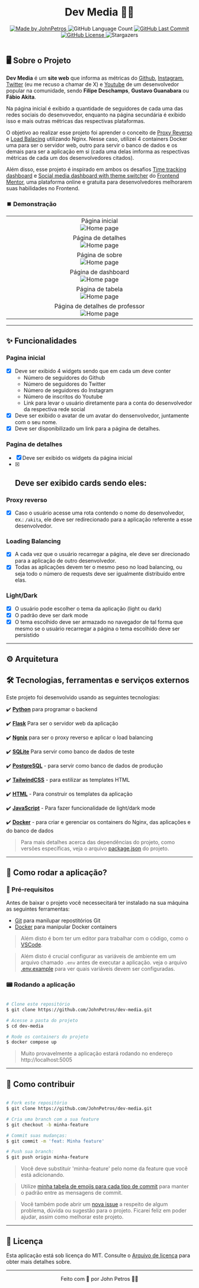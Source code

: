 <h1 align="center">
  Dev Media 👨‍💻
</h1>

<div align="center">
   <a href="https://github.com/JohnPetros">
      <img alt="Made by JohnPetros" src="https://img.shields.io/badge/made%20by-JohnPetros-blueviolet">
   </a>
   <img alt="GitHub Language Count" src="https://img.shields.io/github/languages/count/JohnPetros/dev-media">
   <a href="https://github.com/JohnPetros/dev-media/commits/main">
      <img alt="GitHub Last Commit" src="https://img.shields.io/github/last-commit/JohnPetros/dev-media">
   </a>
  </a>
   </a>
   <a href="https://github.com/JohnPetros/dev-media/blob/main/LICENSE.md">
      <img alt="GitHub License" src="https://img.shields.io/github/license/JohnPetros/dev-media">
   </a>
    <img alt="Stargazers" src="https://img.shields.io/github/stars/JohnPetros/dev-media?style=social">
</div>
<br>

## 🖥️ Sobre o Projeto

**Dev Media** é um **site web** que informa as métricas do [Github](https://github.com/), [Instagram](https://www.instagram.com/), [Twitter](https://x.com/?lang=pt-br) (eu me recuso a chamar de X) e [Youtube](https://www.youtube.com/?app=desktop&hl=pt) de um desenvolvedor popular na comunidade, sendo **Filipe Deschamps**, **Gustavo Guanabara** ou **Fábio Akita**.

Na página inicial é exibido a quantidade de seguidores de cada uma das redes sociais do desenvovedor, enquanto na página secundária é exibido isso e mais outras métricas das respectivas plataformas.

O objetivo ao realizar esse projeto foi aprender o conceito de [Proxy Reverso](https://www.f5.com/pt_br/glossary/reverse-proxy) e [Load Balacing](https://www.monitoratec.com.br/blog/load-balance/) utilizando Nginx. Nesse caso, utilizei 4 containers Docker uma para ser o servidor web, outro para servir o banco de dados e os demais para ser a aplicação em si (cada uma delas imforma as respectivas métricas de cada um dos desenvolvedores citados).

Além disso, esse projeto é inspirado em ambos os desafios [Time tracking dashboard](https://www.frontendmentor.io/challenges/time-tracking-dashboard-UIQ7167Jw) e [Social media dashboard with theme switcher](https://www.frontendmentor.io/challenges/social-media-dashboard-with-theme-switcher-6oY8ozp_H) do [Frontend Mentor](https://www.frontendmentor.io/), uma plataforma online e gratuita para desenvolvedores melhorarem suas habilidades no Frontend.

### ⏹️ Demonstração

<table align="center">
  <tr>
    <td align="center" width="700">
    <span>Página inicial<br/></span>
    <img alt="Home page" src="documentation/images/home.png" alt="Demonstração da landing page" />
    </td>
  </tr>
   <tr>
    <td align="center" width="700">
    <span>Página de detalhes<br/></span>
    <img alt="Home page" src="documentation/images/contact.png" alt="Demonstração da página de contato" />
    </td>
  </tr>
  <tr>
    <td align="center" width="700">
    <span>Página de sobre<br/></span>
    <img alt="Home page" src="documentation/images/about.png" alt="Demonstração da página de sobre" />
    </td>
  </tr>
   <tr>
    <td align="center" width="700">
    <span>Página de dashboard<br/></span>
    <img alt="Home page" src="documentation/images/dashboard.png" alt="Demonstração de dashboard" />
    </td>
  </tr>
   <tr>
    <td align="center" width="700">
    <span>Página de tabela<br/></span>
    <img alt="Home page" src="documentation/images/table.png" alt="Demonstração da página de tabela" />
    </td>
  </tr>
  <tr>
    <td align="center" width="700">
    <span>Página de detalhes de professor<br/></span>
    <img alt="Home page" src="documentation/images/professor-details.jpeg" alt="Demonstração da página que exibe detalhes de um professor específico" />
    </td>
  </tr>
</table>

---

## ✨ Funcionalidades

### Pagina inicial

- [x] Deve ser exibido 4 widgets sendo que em cada um deve conter 
  - Número de seguidores do Github
  - Número de seguidores do Twitter
  - Número de seguidores do Instagram
  - Número de inscritos do Youtube
  - Link para levar o usuário diretamente para a conta do desenvolvedor da respectiva rede social
- [x] Deve ser exibido o avatar de um avatar do densenvolvedor, juntamente com o seu nome.
- [x] Deve ser disponibilizado um link para a página de detalhes.

### Pagina de detalhes

- [x] Deve ser exibido os widgets da página inicial
- [x] Deve ser exibido cards sendo eles:
  - 

### Proxy reverso

- [x] Caso o usuário acesse uma rota contendo o nome do desenvolvedor, ex.: `/akita`, ele deve ser redirecionado para a aplicação referente a esse desenvolvedor.

### Loading Balancing

- [x] A cada vez que o usuário recarregar a página, ele deve ser direcionado para a aplicação de outro desenvolvedor.
- [x] Todas as aplicações devem ter o mesmo peso no load balancing, ou seja todo o número de requests deve ser igualmente distribuído entre elas.

### Light/Dark

- [x] O usuário pode escolher o tema da aplicação (light ou dark) 
- [x] O padrão deve ser dark mode 
- [x] O tema escolhido deve ser armazado no navegador de tal forma que mesmo se o usuário recarregar a página o tema escolhido deve ser persistido 

---

## ⚙️ Arquitetura

## 🛠️ Tecnologias, ferramentas e serviços externos

Este projeto foi desenvolvido usando as seguintes tecnologias:

✔️ **[Python](https://www.python.org/)** para programar o backend

✔️ **[Flask](https://flask.palletsprojects.com/en/3.0.x/)** Para ser o servidor web da aplicação

✔️ **[Ngnix](https://nginx.org/en/)** para ser o proxy reverso e aplicar o load balancing

✔️ **[SQLite](https://sqlite.org/)** Para servir como banco de dados de teste

✔️ **[PostgreSQL](postgresql)** - para servir como banco de dados de produção

✔️ **[TailwindCSS](https://tailwindcss.com/)** - para estilizar as templates HTML

✔️ **[HTML](https://developer.mozilla.org/pt-BR/docs/Web/HTML)** - Para construir os templates da aplicação

✔️ **[JavaScript](https://developer.mozilla.org/pt-BR/docs/Web/JavaScript)** - Para fazer  funcionalidade de light/dark mode

✔️ **[Docker](https://www.docker.com/)** - para criar e gerenciar os containers do Nginx, das aplicações e do banco de dados

> Para mais detalhes acerca das dependências do projeto, como versões específicas, veja o arquivo [package.json](https://github.com/JohnPetros/dev-media/blob/main/package.json) do projeto.

---

## 🚀 Como rodar a aplicação?

### 🔧 Pré-requisitos

Antes de baixar o projeto você necessecitará ter instalado na sua máquina as seguintes ferramentas:

- [Git](https://git-scm.com/) para manilupar repostitórios Git
- [Docker](https://docs.docker.com/get-docker/) para manipular Docker containers

> Além disto é bom ter um editor para trabalhar com o código, como o [VSCode](https://code.visualstudio.com/).

> Além disto é crucial configurar as variáveis de ambiente em um arquivo chamado `.env` antes de executar a aplicação. veja o arquivo [.env.example](https://github.com/JohnPetros/dev-media/blob/main/.env.example) para ver quais variáveis devem ser configuradas.

### 📟 Rodando a aplicação

```bash

# Clone este repositório
$ git clone https://github.com/JohnPetros/dev-media.git

# Acesse a pasta do projeto
$ cd dev-media

# Rode os containers do projeto
$ docker compose up

```

> Muito provavelmente a aplicação estará rodando no endereço http://localhost:5005

---

## 💪 Como contribuir

```bash

# Fork este repositório
$ git clone https://github.com/JohnPetros/dev-media.git

# Cria uma branch com a sua feature
$ git checkout -b minha-feature

# Commit suas mudanças:
$ git commit -m 'feat: Minha feature'

# Push sua branch:
$ git push origin minha-feature

```

> Você deve substituir 'minha-feature' pelo nome da feature que você está adicionando.

> Utilize [minha tabela de emojis para cada tipo de commit](https://gist.github.com/JohnPetros/1f63f8cf07c719c5d2c5e011e2eac770) para manter o padrão entre as mensagens de commit. 

> Você também pode abrir um [nova issue](https://github.com/JohnPetros/dev-media/issues) a respeito de algum problema, dúvida ou sugestão para o projeto. Ficarei feliz em poder ajudar, assim como melhorar este projeto.

---

## 📝 Licença

Esta aplicação está sob licença do MIT. Consulte o [Arquivo de licença](LICENSE) para obter mais detalhes sobre.

---

<p align="center">
  Feito com 💜 por John Petros 👋🏻
</p>
